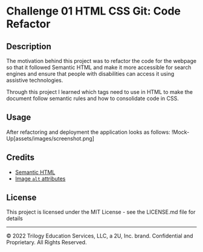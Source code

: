 # Challenge 01 HTML CSS Git: Code Refactor

## Description 

The motivation behind this project was to refactor the code for the webpage so that it followed Semantic HTML and make it more accessible for search engines and ensure that people with disabilities can access it using assistive technologies.

Through this project I learned which tags need to use in HTML to make the document follow semantic rules and how to consolidate code in CSS.

## Usage 

After refactoring and deployment the application looks as follows:
!Mock-Up[assets/images/screenshot.png]

## Credits

* [Semantic HTML](https://www.w3schools.com/html/html5_semantic_elements.asp)
* [Image `alt` attributes](https://www.w3schools.com/tags/att_img_alt.asp)


## License

This project is licensed under the MIT License - see the LICENSE.md file for details


---

© 2022 Trilogy Education Services, LLC, a 2U, Inc. brand. Confidential and Proprietary. All Rights Reserved.